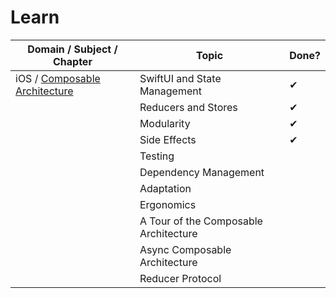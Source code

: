 # Learn

| Domain / Subject / Chapter | Topic | Done? |
| -------------------------- | ----- | ----- |
|  iOS / [Composable Architecture](https://www.pointfree.co/collections/composable-architecture) | SwiftUI and State Management | ✔︎ |
|                                | Reducers and Stores | ✔︎ |
|                                | Modularity | ✔︎ |
|                                | Side Effects | ✔︎ |
|                                | Testing |  |
|                                | Dependency Management |  |
|                                | Adaptation |  |
|                                | Ergonomics |  |
|                                | A Tour of the Composable Architecture |  |
|                                | Async Composable Architecture |  |
|                                | Reducer Protocol |  |
